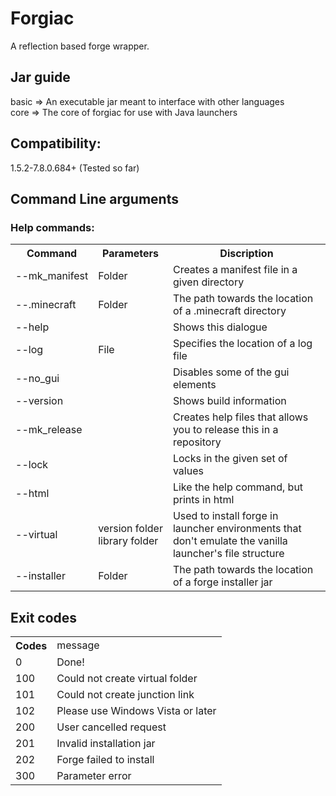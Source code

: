 # Forgiac
 A reflection based forge wrapper. 

## Jar guide
basic => An executable jar meant to interface with other languages <br/>
core => The core of forgiac for use with Java launchers 

## Compatibility: 
1.5.2-7.8.0.684+ (Tested so far) 

## Command Line arguments
<h3>Help commands:</h3>
<table>
        <tr>
                <th>Command</th>
                <th>Parameters</th>
                <th>Discription</th>
        </tr>
        <tr>
                <td><nobr>--mk_manifest</nobr></td>
                <td>Folder</td>
                <td>Creates a manifest file in a given directory</td>
        </tr>
        <tr>
                <td><nobr>--.minecraft</nobr></td>
                <td>Folder</td>
                <td>The path towards the location of a .minecraft directory</td>
        </tr>
        <tr>
                <td><nobr>--help</nobr></td>
                <td></td>
                <td>Shows this dialogue</td>
        </tr>
        <tr>
                <td><nobr>--log</nobr></td>
                <td>File</td>
                <td>Specifies the location of a log file</td>
        </tr>
        <tr>
                <td><nobr>--no_gui</nobr></td>
                <td></td>
                <td>Disables some of the gui elements</td>
        </tr>
        <tr>
                <td><nobr>--version</nobr></td>
                <td></td>
                <td>Shows build information</td>
        </tr>
        <tr>
                <td><nobr>--mk_release</nobr></td>
                <td></td>
                <td>Creates help files that allows you to release this in a repository</td>
        </tr>
        <tr>
                <td><nobr>--lock</nobr></td>
                <td></td>
                <td>Locks in the given set of values</td>
        </tr>
        <tr>
                <td><nobr>--html</nobr></td>
                <td></td>
                <td>Like the help command, but prints in html</td>
        </tr>
        <tr>
                <td><nobr>--virtual</nobr></td>
                <td>version&nbspfolder<br/>library&nbspfolder</td>
                <td>Used to install forge in launcher environments that don't emulate the vanilla launcher's file structure</td>
        </tr>
        <tr>
                <td><nobr>--installer</nobr></td>
                <td>Folder</td>
                <td>The path towards the location of a forge installer jar</td>
        </tr>
</table>

## Exit codes 
<table>
<tr><th>Codes</td><td>message</td></tr>
<tr><td>0</td><td>Done!</td></tr>
<tr><td>100</td><td>Could not create virtual folder</td></tr>
<tr><td>101</td><td>Could not create junction link</td></tr>
<tr><td>102</td><td>Please use Windows Vista or later</td></tr>
<tr><td>200</td><td>User cancelled request</td></tr>
<tr><td>201</td><td>Invalid installation jar</td></tr>
<tr><td>202</td><td>Forge failed to install</td></tr>
<tr><td>300</td><td>Parameter error</td></tr>
</table>
